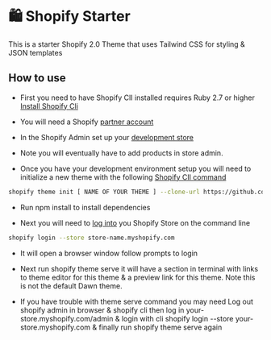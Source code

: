 # :shopping: Shopify Starter
This is a starter Shopify 2.0 Theme that uses Tailwind CSS for styling & JSON templates

## How to use

- First you need to have Shopify ClI installed requires Ruby 2.7 or higher 
[Install Shopify Cli](https://shopify.dev/themes/tools/cli/installation)

- You will need a Shopify [partner account](https://www.shopify.com/partners?shpxid=cf5b8f0a-EA54-476B-455E-0A93955BA2F4)

- In the Shopify Admin set up your [development store](https://shopify.dev/themes/tools/development-stores)

- Note you will eventually have to add products in store admin.

- Once you have your development environment setup you will need to initialize a new theme with the following [Shopify ClI command](https://shopify.dev/themes/tools/cli/theme-commands)

```sh
shopify theme init [ NAME OF YOUR THEME ] --clone-url https://github.com/Ongomobile/ShopifyStarter.git
```

- Run npm install to install dependencies

- Next you will need to [log into](https://shopify.dev/apps/tools/cli/core-commands) you Shopify Store on the command line

```sh
shopify login --store store-name.myshopify.com
```

- It will open a browser window follow prompts to login

- Next run shopify theme serve it will have a section in terminal with links to theme editor for this theme & a preview link for this theme. Note this is not the default Dawn theme.

- If you have trouble with theme serve command you may need
  Log out shopify admin in browser & shopify cli then log in your-store.myshopify.com/admin & login with cli shopify login --store your-store.myshopify.com & finally run shopify theme serve again